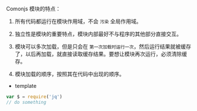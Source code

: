 Comonjs 模块的特点：
1. 所有代码都运行在模块作用域，不会 `污染` 全局作用域。

2. 独立性是模块的重要特点，模块内部最好不与程序的其他部分直接交互。

3. 模块可以多次加载，但是只会在 `第一次加载时运行一次`，然后运行结果就被缓存了，以后再加载，就直接读取缓存结果。要想让模块再次运行，必须清除缓存。

4. 模块加载的顺序，按照其在代码中出现的顺序。

- template
``` js
var $ = require('jq')
// do something
```
